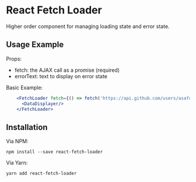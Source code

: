 # React Fetch Loader

Higher order component for managing loading state and error state.

## Usage Example
Props:
- fetch: the AJAX call as a promise (required)
- errorText: text to display on error state

Basic Example:
```jsx
    <FetchLoader fetch={() => fetch('https://api.github.com/users/asafda')} errorText="Ooops...">
      <DataDisplayer/>
    </FetchLoader>
```

## Installation
Via NPM:
```
npm install --save react-fetch-loader
```

Via Yarn:
```
yarn add react-fetch-loader
```
